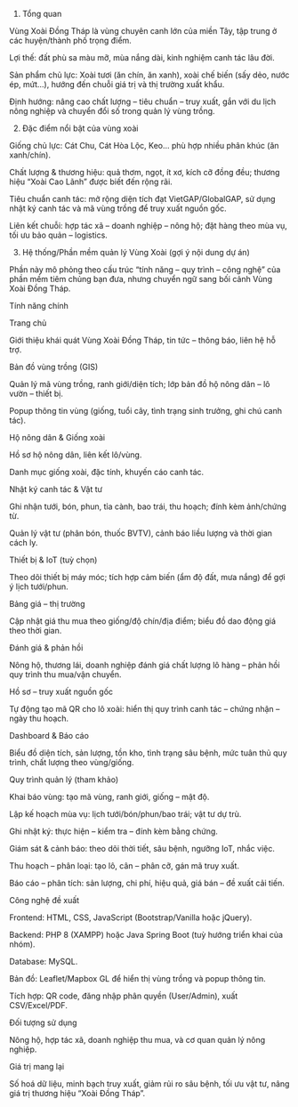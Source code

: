1) Tổng quan

Vùng Xoài Đồng Tháp là vùng chuyên canh lớn của miền Tây, tập trung ở các huyện/thành phố trọng điểm.

Lợi thế: đất phù sa màu mỡ, mùa nắng dài, kinh nghiệm canh tác lâu đời.

Sản phẩm chủ lực: Xoài tươi (ăn chín, ăn xanh), xoài chế biến (sấy dẻo, nước ép, mứt…), hướng đến chuỗi giá trị và thị trường xuất khẩu.

Định hướng: nâng cao chất lượng – tiêu chuẩn – truy xuất, gắn với du lịch nông nghiệp và chuyển đổi số trong quản lý vùng trồng.

2) Đặc điểm nổi bật của vùng xoài

Giống chủ lực: Cát Chu, Cát Hòa Lộc, Keo… phù hợp nhiều phân khúc (ăn xanh/chín).

Chất lượng & thương hiệu: quả thơm, ngọt, ít xơ, kích cỡ đồng đều; thương hiệu “Xoài Cao Lãnh” được biết đến rộng rãi.

Tiêu chuẩn canh tác: mở rộng diện tích đạt VietGAP/GlobalGAP, sử dụng nhật ký canh tác và mã vùng trồng để truy xuất nguồn gốc.

Liên kết chuỗi: hợp tác xã – doanh nghiệp – nông hộ; đặt hàng theo mùa vụ, tối ưu bảo quản – logistics.

3) Hệ thống/Phần mềm quản lý Vùng Xoài (gợi ý nội dung dự án)

Phần này mô phỏng theo cấu trúc “tính năng – quy trình – công nghệ” của phần mềm tiêm chủng bạn đưa, nhưng chuyển ngữ sang bối cảnh Vùng Xoài Đồng Tháp.

Tính năng chính

Trang chủ

Giới thiệu khái quát Vùng Xoài Đồng Tháp, tin tức – thông báo, liên hệ hỗ trợ.

Bản đồ vùng trồng (GIS)

Quản lý mã vùng trồng, ranh giới/diện tích; lớp bản đồ hộ nông dân – lô vườn – thiết bị.

Popup thông tin vùng (giống, tuổi cây, tình trạng sinh trưởng, ghi chú canh tác).

Hộ nông dân & Giống xoài

Hồ sơ hộ nông dân, liên kết lô/vùng.

Danh mục giống xoài, đặc tính, khuyến cáo canh tác.

Nhật ký canh tác & Vật tư

Ghi nhận tưới, bón, phun, tỉa cành, bao trái, thu hoạch; đính kèm ảnh/chứng từ.

Quản lý vật tư (phân bón, thuốc BVTV), cảnh báo liều lượng và thời gian cách ly.

Thiết bị & IoT (tuỳ chọn)

Theo dõi thiết bị máy móc; tích hợp cảm biến (ẩm độ đất, mưa nắng) để gợi ý lịch tưới/phun.

Bảng giá – thị trường

Cập nhật giá thu mua theo giống/độ chín/địa điểm; biểu đồ dao động giá theo thời gian.

Đánh giá & phản hồi

Nông hộ, thương lái, doanh nghiệp đánh giá chất lượng lô hàng – phản hồi quy trình thu mua/vận chuyển.

Hồ sơ – truy xuất nguồn gốc

Tự động tạo mã QR cho lô xoài: hiển thị quy trình canh tác – chứng nhận – ngày thu hoạch.

Dashboard & Báo cáo

Biểu đồ diện tích, sản lượng, tồn kho, tình trạng sâu bệnh, mức tuân thủ quy trình, chất lượng theo vùng/giống.

Quy trình quản lý (tham khảo)

Khai báo vùng: tạo mã vùng, ranh giới, giống – mật độ.

Lập kế hoạch mùa vụ: lịch tưới/bón/phun/bao trái; vật tư dự trù.

Ghi nhật ký: thực hiện – kiểm tra – đính kèm bằng chứng.

Giám sát & cảnh báo: theo dõi thời tiết, sâu bệnh, ngưỡng IoT, nhắc việc.

Thu hoạch – phân loại: tạo lô, cân – phân cỡ, gán mã truy xuất.

Báo cáo – phân tích: sản lượng, chi phí, hiệu quả, giá bán – đề xuất cải tiến.

Công nghệ đề xuất

Frontend: HTML, CSS, JavaScript (Bootstrap/Vanilla hoặc jQuery).

Backend: PHP 8 (XAMPP) hoặc Java Spring Boot (tuỳ hướng triển khai của nhóm).

Database: MySQL.

Bản đồ: Leaflet/Mapbox GL để hiển thị vùng trồng và popup thông tin.

Tích hợp: QR code, đăng nhập phân quyền (User/Admin), xuất CSV/Excel/PDF.

Đối tượng sử dụng

Nông hộ, hợp tác xã, doanh nghiệp thu mua, và cơ quan quản lý nông nghiệp.

Giá trị mang lại

Số hoá dữ liệu, minh bạch truy xuất, giảm rủi ro sâu bệnh, tối ưu vật tư, nâng giá trị thương hiệu “Xoài Đồng Tháp”.
